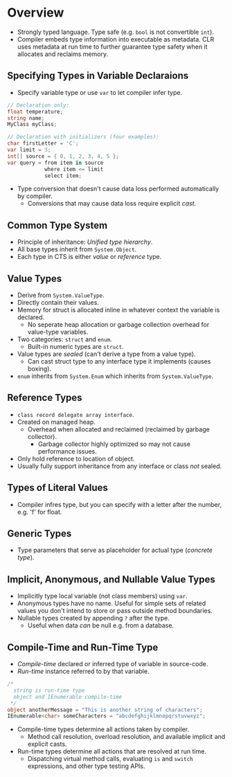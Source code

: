 <!--
  Author: NE- https://github.com/NE-
  Date: 2022 October 12
  Purpose: C# Type System
-->

# Overview
- Strongly typed language. Type safe (e.g. `bool` is not convertible `int`).
- Compiler embeds type information into executable as metadata. CLR uses metadata at run time to further guarantee type safety when it allocates and reclaims memory.

## Specifying Types in Variable Declaraions
- Specify variable type or use `var` to let compiler infer type.
```c#
// Declaration only:
float temperature;
string name;
MyClass myClass;

// Declaration with initializers (four examples):
char firstLetter = 'C';
var limit = 3;
int[] source = { 0, 1, 2, 3, 4, 5 };
var query = from item in source
            where item <= limit
            select item;
```
- Type conversion that doesn't cause data loss performed automatically by compiler.
  - Conversions that may cause data loss require explicit *cast*.

## Common Type System
- Principle of inheritance: *Unified type hierarchy*.
- All base types inherit from `System.Object`.
- Each type in CTS is either *value* or *reference* type.

## Value Types
- Derive from `System.ValueType`.
- Directly contain their values.
- Memory for struct is allocated inline in whatever context the variable is declared.
  - No seperate heap allocation or garbage collection overhead for value-type variables.
- Two categories: `struct` and `enum`.
  - Built-in numeric types are `struct`.
- Value types are *sealed* (can't derive a type from a value type).
  - Can cast struct type to any interface type it implements (causes boxing).
- `enum` inherits from `System.Enum` which inherits from `System.ValueType`.

## Reference Types
- `class record delegate array interface`.
- Created on managed heap.
  - Overhead when allocated and reclaimed (reclaimed by garbage collector).
    - Garbage collector highly optimized so may not cause performance issues.
- Only hold reference to location of object.
- Usually fully support inheritance from any interface or class *not* sealed.

## Types of Literal Values
- Compiler infres type, but you can specify with a letter after the number, e.g. 'f' for float.

## Generic Types
- Type parameters that serve as placeholder for actual type (*concrete type*).

## Implicit, Anonymous, and Nullable Value Types
- Implicitly type local variable (not class members) using `var`.
- Anonymous types have no name. Useful for simple sets of related values you don't intend to store or pass outside method boundaries.
- Nullable types created by appending `?` after the type.
  - Useful when data *can* be null e.g. from a database.

## Compile-Time and Run-Time Type
- *Compile-time* declared or inferred type of variable in source-code.
- *Run-time* instance referred to by that variable.
```c#
/*
  string is run-time type
  object and IEnumerable compile-time
 */
object anotherMessage = "This is another string of characters";
IEnumerable<char> someCharacters = "abcdefghijklmnopqrstuvwxyz";
```
- Compile-time types determine all actions taken by compiler.
  - Method call resolution, overload resolution, and available implicit and explicit casts.
- Run-time types determine all actions that are resolved at run time.
  - Dispatching virtual method calls, evaluating `is` and `switch` expressions, and other type testing APIs.
  